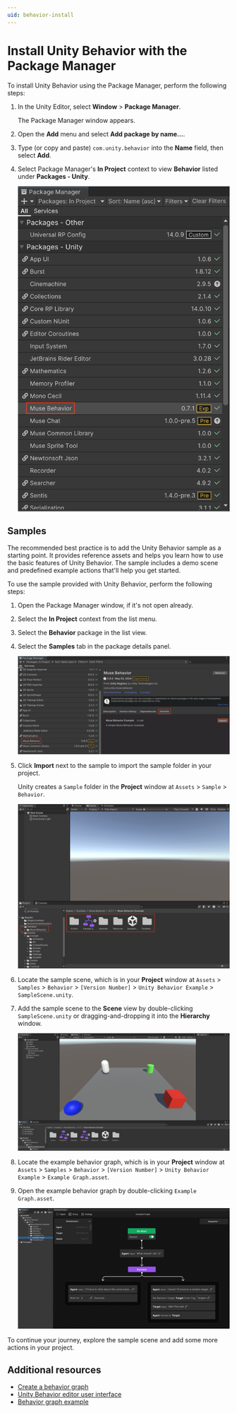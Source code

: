 ```yaml
---
uid: behavior-install
---
```


# Install Unity Behavior with the Package Manager

To install Unity Behavior using the Package Manager, perform the following steps:

1. In the Unity Editor, select **Window** > **Package Manager**.

    The Package Manager window appears.
2. Open the **Add** menu and select **Add package by name…**.
3. Type (or copy and paste) `com.unity.behavior` into the **Name** field, then select **Add**.
4. Select Package Manager's **In Project** context to view **Behavior** listed under **Packages - Unity**.

    ![Package Manager](Images/behavior-pm.png)

## Samples

The recommended best practice is to add the Unity Behavior sample as a starting point. It provides reference assets and helps you learn how to use the basic features of Unity Behavior. The sample includes a demo scene and predefined example actions that'll help you get started.

To use the sample provided with Unity Behavior, perform the following steps:

1. Open the Package Manager window, if it's not open already.
2. Select the **In Project** context from the list menu. 
3. Select the **Behavior** package in the list view.
4. Select the **Samples** tab in the package details panel.

   ![Samples tab](Images/sample-install.png)

5. Click **Import** next to the sample to import the sample folder in your project. 

    Unity creates a `Sample` folder in the **Project** window at `Assets` > `Sample` > `Behavior`.

    ![Sample folder](Images/behavior-sample.png)

6. Locate the sample scene, which is in your **Project** window at `Assets` > `Samples` > `Behavior` > `[Version Number]` > `Unity Behavior Example` > `SampleScene.unity`.

7. Add the sample scene to the **Scene** view by double-clicking `SampleScene.unity` or dragging-and-dropping it into the **Hierarchy** window. 

   ![Unity Behavior example](Images/sample.png)

8. Locate the example behavior graph, which is in your **Project** window at `Assets` > `Samples` > `Behavior` > `[Version Number]` > `Unity Behavior Example` > `Example Graph.asset`.

9. Open the example behavior graph by double-clicking `Example Graph.asset`.

   ![Sample graph](Images/Sample-Scene-Graph.png)

To continue your journey, explore the sample scene and add some more actions in your project.

## Additional resources

* [Create a behavior graph](create-behavior-graph.md)
* [Unity Behavior editor user interface](user-interface.md)
* [Behavior graph example](example.md)